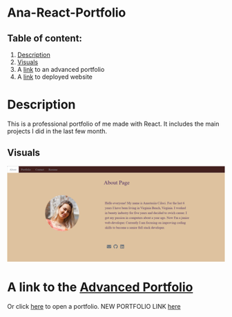 # Ana-React-Portfolio

## Table of content:

1. [Description](#description)
2. [Visuals](#visuals)
3. A [link](https://Anastasiia-Ciloci.github.io/Ana-React-Portfolio/) to an advanced portfolio
4. A [link](https://anastasiiaciloci.herokuapp.com/) to deployed website

# Description

This is a professional portfolio of me made with React. It includes the main projects I did in the last few month.

## Visuals

![Screenshot of portfolio web](./src/assets/images/2022-04-29_01-50-56.png)

# A link to the [Advanced Portfolio](https://Anastasiia-Ciloci.github.io/Ana-React-Portfolio/)

Or click [here](https://Anastasiia-Ciloci.github.io/Ana-React-Portfolio/) to open a portfolio.
NEW PORTFOLIO LINK [here](https://anastasiiaciloci.herokuapp.com/)
